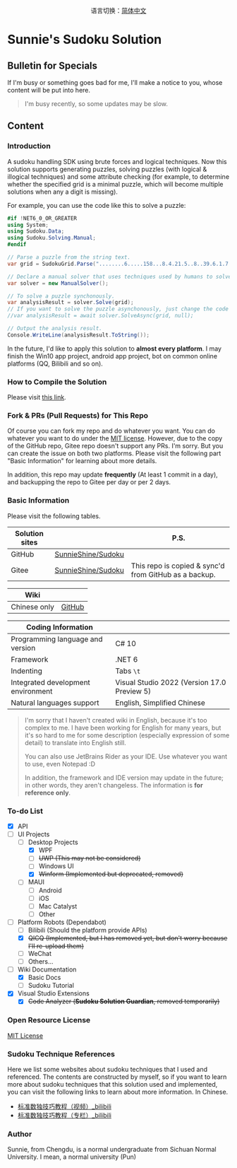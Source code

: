 <center>语言切换：<a href="README-zh-cn.md">简体中文</a></center>

# Sunnie's Sudoku Solution

## Bulletin for Specials

If I'm busy or something goes bad for me, I'll make a notice to you, whose content will be put into here.

> I'm busy recently, so some updates may be slow.

## Content

### Introduction

A sudoku handling SDK using brute forces and logical techniques. Now this solution supports generating puzzles, solving puzzles (with logical & illogical techniques) and some attribute checking (for example, to determine whether the specified grid is a minimal puzzle, which will become multiple solutions when any a digit is missing).

For example, you can use the code like this to solve a puzzle:

```csharp
#if !NET6_0_OR_GREATER
using System;
using Sudoku.Data;
using Sudoku.Solving.Manual;
#endif

// Parse a puzzle from the string text.
var grid = SudokuGrid.Parse("........6.....158...8.4.21.5..8..39.6.1.7.8.5.89..5..1.24.5.9...659.....9........");

// Declare a manual solver that uses techniques used by humans to solve a puzzle.
var solver = new ManualSolver();

// To solve a puzzle synchonously.
var analysisResult = solver.Solve(grid);
// If you want to solve the puzzle asynchonously, just change the code to:
//var analysisResult = await solver.SolveAsync(grid, null);

// Output the analysis result.
Console.WriteLine(analysisResult.ToString());
```

In the future, I'd like to apply this solution to **almost every platform**. I may finish the Win10 app project, android app project, bot on common online platforms (QQ, Bilibili and so on).

### How to Compile the Solution

Please visit [this link](https://sunnieshine.github.io/Sudoku/how-to/How-To-Compile-The-Solution).

### Fork & PRs (Pull Requests) for This Repo

Of course you can fork my repo and do whatever you want. You can do whatever you want to do under the [MIT license](https://github.com/SunnieShine/Sudoku/blob/main/LICENSE). However, due to the copy of the GitHub repo, Gitee repo doesn't support any PRs. I'm sorry. But you can create the issue on both two platforms. Please visit the following part "Basic Information" for learning about more details.

In addition, this repo may update **frequently** (At least 1 commit in a day), and backupping the repo to Gitee per day or per 2 days.

### Basic Information

Please visit the following tables.

| Solution sites |                                                             | P.S.                                                  |
| -------------- | ----------------------------------------------------------- | ----------------------------------------------------- |
| GitHub         | [SunnieShine/Sudoku](https://github.com/SunnieShine/Sudoku) |                                                       |
| Gitee          | [SunnieShine/Sudoku](https://gitee.com/SunnieShine/Sudoku)  | This repo is copied & sync'd from GitHub as a backup. |

| Wiki         |                                                |
| ------------ | ---------------------------------------------- |
| Chinese only | [GitHub](https://sunnieshine.github.io/Sudoku) |

| Coding Information                 |                                               |
| ---------------------------------- | --------------------------------------------- |
| Programming language and version   | C# 10                                         |
| Framework                          | .NET 6                                        |
| Indenting                          | Tabs `\t`                                     |
| Integrated development environment | Visual Studio 2022 (Version 17.0 Preview 5)   |
| Natural languages support          | English, Simplified Chinese                   |

> I'm sorry that I haven't created wiki in English, because it's too complex to me. I have been working for English for many years, but it's so hard to me for some description (especially expression of some detail) to translate into English still.
>
> You can also use JetBrains Rider as your IDE. Use whatever you want to use, even Notepad :D
>
> In addition, the framework and IDE version may update in the future; in other words, they aren't changeless. The information is **for reference only**.

### To-do List

* [x] API
* [ ] UI Projects
  * [ ] Desktop Projects
    * [x] WPF
    * [ ] ~~UWP (This may not be considered)~~
    * [ ] Windows UI
    * [x] ~~Winform (Implemented but deprecated, removed)~~
  * [ ] MAUI
    * [ ] Android
    * [ ] iOS
    * [ ] Mac Catalyst
    * [ ] Other
* [ ] Platform Robots (Dependabot)
  * [ ] Bilibili (Should the platform provide APIs)
  * [x] ~~QICQ (Implemented, but I has removed yet, but don't worry because I'll re-upload them)~~
  * [ ] WeChat
  * [ ] Others...
* [ ] Wiki Documentation
  * [x] Basic Docs
  * [ ] Sudoku Tutorial
* [x] Visual Studio Extensions
  * [x] ~~Code Analyzer (**Sudoku Solution Guardian**, removed temporarily)~~

### Open Resource License

[MIT License](https://github.com/SunnieShine/Sudoku/blob/main/LICENSE)

### Sudoku Technique References

Here we list some websites about sudoku techniques that I used and referenced. The contents are constructed by myself, so if you want to learn more about sudoku techniques that this solution used and implemented, you can visit the following links to learn about more information. In Chinese.

* [标准数独技巧教程（视频）_bilibili](https://www.bilibili.com/video/BV1Mx411z7uq)
* [标准数独技巧教程（专栏）_bilibili](https://www.bilibili.com/read/readlist/rl291187)

### Author

Sunnie, from Chengdu, is a normal undergraduate from Sichuan Normal University. I mean, a normal university (Pun)

